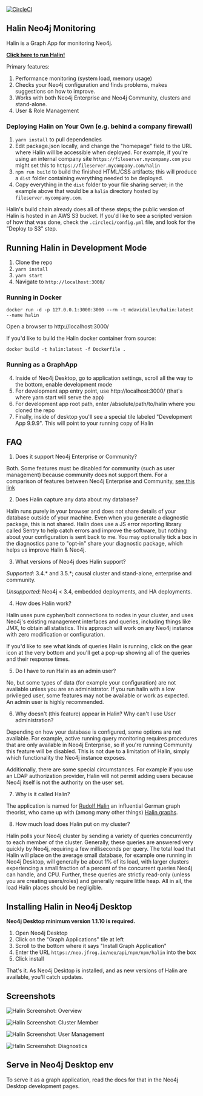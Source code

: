 [![CircleCI](https://circleci.com/gh/moxious/halin.svg?style=svg)](https://circleci.com/gh/moxious/halin)

## Halin Neo4j Monitoring

Halin is a Graph App for monitoring Neo4j. 

**[Click here to run Halin!](https://halin.graphapp.io/)**

Primary features:
1. Performance monitoring (system load, memory usage)
2. Checks your Neo4j configuration and finds problems, makes suggestions on how to improve.
3. Works with both Neo4j Enterprise and Neo4j Community, clusters and stand-alone.
4. User & Role Management

### Deploying Halin on Your Own (e.g. behind a company firewall)

1. `yarn install` to pull dependencies
2. Edit package.json locally, and change the "homepage" field to the URL where Halin
will be accessible when deployed.  For example, if you're using an internal company
site `https://fileserver.mycompany.com` you might set this to 
`https://fileserver.mycompany.com/halin`
3. `npm run build` to build the finished HTML/CSS artifacts; this will produce a `dist`
folder containing everything needed to be deployed.
4. Copy everything in the `dist` folder to your file sharing server; in the example above
that would be a `halin` directory hosted by `fileserver.mycompany.com`.

Halin's build chain already does all of these steps; the public version of Halin is hosted
in an AWS S3 bucket.  If you'd like to see a scripted version of how that was done, 
check the `.circleci/config.yml` file, and look for the "Deploy to S3" step.

## Running Halin in Development Mode

1. Clone the repo
2. `yarn install`
3. `yarn start`
4. Navigate to `http://localhost:3000/`

### Running in Docker

```
docker run -d -p 127.0.0.1:3000:3000 --rm -t mdavidallen/halin:latest --name halin
```

Open a browser to http://localhost:3000/

If you'd like to build the Halin docker container from source:

```
docker build -t halin:latest -f Dockerfile .
```

### Running as a GraphApp

4. Inside of Neo4j Desktop, go to application settings, scroll all the way to the bottom, enable development mode
5. For development app entry point, use http://localhost:3000/ (that's where yarn start will serve the app)
6. For development app root path, enter /absolute/path/to/halin where you cloned the repo
7. Finally, inside of desktop you'll see a special tile labeled "Development App 9.9.9".  This will
point to your running copy of Halin

## FAQ

1. Does it support Neo4j Enterprise or Community?

Both.  Some features must be disabled for community (such as user management) because community does not support them.  For a comparison of features between Neo4j Enterprise and Community, [see this link](https://neo4j.com/subscriptions/#editions)

2. Does Halin capture any data about my database?

Halin runs purely in your browser and does not share details of your database outside of
your machine.  Even when you generate a diagnostic package, this is not shared.  Halin 
does use a JS error reporting library called Sentry to help catch errors and improve the
software, but nothing about your configuration is sent back to me.  You may optionally
tick a box in the diagnostics pane to "opt-in" share your diagnostic package, which helps
us improve Halin & Neo4j.

3. What versions of Neo4j does Halin support?

*Supported*:  3.4.* and 3.5.*; causal cluster and stand-alone, enterprise and community.

*Unsupported*: Neo4j < 3.4, embedded deployments, and HA deployments.

4. How does Halin work?

Halin uses pure cypher/bolt connections to nodes in your cluster, and uses Neo4j's existing
management interfaces and queries, including things like JMX, to obtain all statistics.  This approach will work on any Neo4j instance with zero modification or configuration.

If you'd like to see what kinds of queries Halin is running, click on the gear icon at
the very bottom and you'll get a pop-up showing all of the queries and their response
times.

5. Do I have to run Halin as an admin user?

No, but some types of data (for example your configuration) are not available unless you
are an administrator.  If you run halin with a low privileged user, some features may not
be available or work as expected.  An admin user is highly recommended.

6. Why doesn't (this feature) appear in Halin?  Why can't I use User administration?

Depending on how your database is configured, some options are not available.  For example,
active running query monitoring requires procedures that are only available in Neo4j
Enterprise, so if you're running Community this feature will be disabled.  This is not
due to a limitation of Halin, simply which functionality the Neo4j instance exposes.

Additionally, there are some special circumstances. For example if you use an LDAP
authorization provider, Halin will not permit adding users because Neo4j itself is not
the authority on the user set.

7. Why is it called Halin?

The application is named for [Rudolf Halin](https://en.wikipedia.org/wiki/Rudolf_Halin) an
influential German graph theorist, who came up with (among many other things) [Halin graphs](https://en.wikipedia.org/wiki/Halin_graph).

8. How much load does Halin put on my cluster?

Halin polls your Neo4j cluster by sending a variety of queries concurrently to each member of the
cluster.  Generally, these queries are answered very quickly by Neo4j, requiring a few milliseconds
per query.  The total load that Halin will place on the average small database, for example one
running in Neo4j Desktop, will generally be about 1% of its load, with larger clusters experiencing
a small fraction of a percent of the concurrent queries Neo4j can handle, and CPU.  Further, these
queries are strictly read-only (unless you are creating users/roles) and generally require little
heap.   All in all, the load Halin places should be negligible.

## Installing Halin in Neo4j Desktop

**Neo4j Desktop minimum version 1.1.10 is required.**

1. Open Neo4j Desktop
2. Click on the "Graph Applications" tile at left
3. Scroll to the bottom where it says "Install Graph Application"
4. Enter the URL `https://neo.jfrog.io/neo/api/npm/npm/halin` into the box
5. Click install

That's it.  As Neo4j Desktop is installed, and as new versions of Halin are available,
you'll catch updates.

## Screenshots

![Halin Screenshot: Overview](img/screenshots/halin-overview.png "Halin Screenshot")

![Halin Screenshot: Cluster Member](img/screenshots/halin-member.png "Halin Screenshot")

![Halin Screenshot: User Management](img/screenshots/halin-user-management.png "Halin Screenshot")

![Halin Screenshot: Diagnostics](img/screenshots/halin-diagnostics.png "Halin Screenshot")

## Serve in Neo4j Desktop env
To serve it as a graph application, read the docs for that in the Neo4j Desktop development pages.
